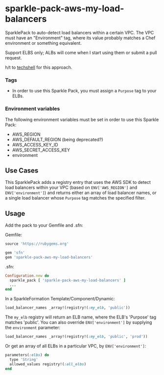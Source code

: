 # sparkle-pack-aws-my-load-balancers
SparklePack to auto-detect load balancers within a certain VPC.  The VPC must
have an "Environment" tag, where its value probably matches a Chef environment
or something equivalent.

Support ELBS only; ALBs will come when I start using them or submit a pull
request.

h/t to [techshell](https://github.com/techshell) for this approach.

### Tags

- In order to use this Sparkle Pack, you must assign a `Purpose` tag
to your ELBs.

### Environment variables

The following environment variables must be set in order to use this Sparkle
Pack:

- AWS_REGION
- AWS_DEFAULT_REGION (being deprecated?)
- AWS_ACCESS_KEY_ID
- AWS_SECRET_ACCESS_KEY
- environment


## Use Cases
This SparklePack adds a registry entry that uses the AWS SDK to detect load
balancers within your VPC (based on `ENV['AWS_REGION']` and `ENV['environment']`)
and returns either an array of load balancer names, or a single load balancer
whose `Purpose` tag matches the specified filter.

## Usage
Add the pack to your Gemfile and .sfn:

Gemfile:
```ruby
source 'https://rubygems.org'

gem 'sfn'
gem 'sparkle-pack-aws-my-load-balancers'
```

.sfn:
```ruby
Configuration.new do
  sparkle_pack [ 'sparkle-pack-aws-my-load-balancers' ]
  ...
end
```

In a SparkleFormation Template/Component/Dynamic:
```ruby
load_balancer_names _array!(registry!(:my_elb, 'public'))
```
The `my_elb` registry will return an ELB name, where the ELB's 'Purpose'
tag matches 'public'.  You can also override `ENV['environment']` by
supplying the `environment` parameter:
```ruby
load_balancer_names _array!(registry!(:my_elb, 'public', 'prod'))
```

Or get an array of all ELBs in a particular VPC, by `ENV['environment']`:
```ruby
parameters(:elbs) do
  type 'String'
  allowed_values registry!(:all_elbs)
end
```

